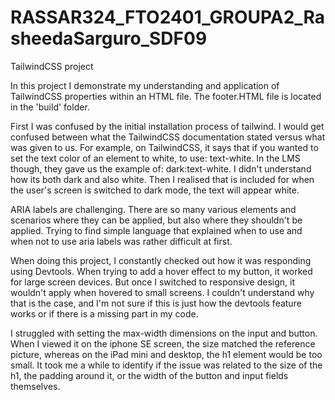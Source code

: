 # RASSAR324_FTO2401_GROUPA2_RasheedaSarguro_SDF09
TailwindCSS project

In this project I demonstrate my understanding and application of TailwindCSS properties within an HTML file.
The footer.HTML file is located in the 'build' folder.

First I was confused by the initial installation process of tailwind. 
I would get confused between what the TailwindCSS documentation stated versus what was given to us. For example, on TailwindCSS, it says that if you wanted to set the text color of an element to white, to use: text-white. In the LMS though, they gave us the example of: dark:text-white. I didn't understand how its both dark and also white. Then I realised that is included for when the user's screen is switched to dark mode, the text will appear white.

ARIA labels are challenging. There are so many various elements and scenarios where they can be applied, but also where they shouldn't be applied. Trying to find simple language that explained when to use and when not to use aria labels was rather difficult at first.

When doing this project, I constantly checked out how it was responding using Devtools. When trying to add a hover effect to my button, it worked for large screen devices. But once I switched to responsive design, it wouldn't apply when hovered to small screens. I couldn't understand why that is the case, and I'm not sure if this is just how the devtools feature works or if there is a missing part in my code.

I struggled with setting the max-width dimensions on the input and button. When I viewed it on the iphone SE screen, the size matched the reference picture, whereas on the iPad mini and desktop, the h1 element would be too small. It took me a while to identify if the issue was related to the size of the h1, the padding around it, or the width of the button and input fields themselves.